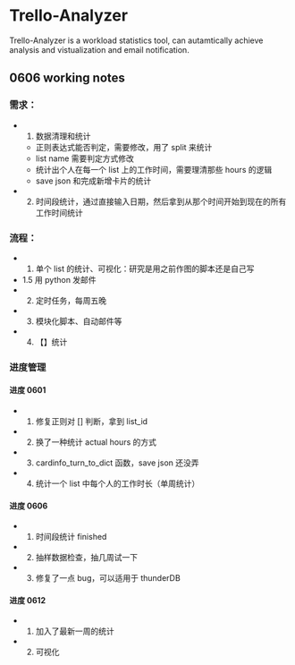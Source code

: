 # Trello-Analyzer

Trello-Analyzer is a workload statistics tool, can autamtically achieve analysis and vistualization and email notification. 

## 0606 working notes

### 需求：
- 1. 数据清理和统计
    - 正则表达式能否判定，需要修改，用了 split 来统计
    - list name 需要判定方式修改
    - 统计出个人在每一个 list 上的工作时间，需要理清那些 hours 的逻辑
    - save json 和完成新增卡片的统计
- 2. 时间段统计，通过直接输入日期，然后拿到从那个时间开始到现在的所有工作时间统计

### 流程：
- 1. 单个 list 的统计、可视化：研究是用之前作图的脚本还是自己写
- 1.5 用 python 发邮件
- 2. 定时任务，每周五晚
- 3. 模块化脚本、自动邮件等
- 4. 【】统计


### 进度管理
#### 进度 0601
- 1. 修复正则对 [] 判断，拿到 list_id
- 2. 换了一种统计 actual hours 的方式
- 3. cardinfo_turn_to_dict 函数，save json 还没弄
- 4. 统计一个 list 中每个人的工作时长（单周统计）

#### 进度 0606 
- 1. 时间段统计 finished
- 2. 抽样数据检查，抽几周试一下
- 3. 修复了一点 bug，可以适用于 thunderDB 

#### 进度 0612
- 1. 加入了最新一周的统计
- 2. 可视化
